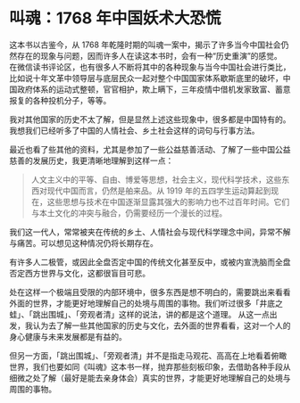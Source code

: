 # 叫魂：1768 年中国妖术大恐慌


这本书以古鉴今，从 1768 年乾隆时期的叫魂一案中，揭示了许多当今中国社会仍然存在的现象与问题，因而许多人在读这本书时，会有一种“历史重演”的感觉。
在微信读书评论区，也有很多人不断将其中的各种现象与当今中国社会进行类比，比如说十年文革中领导层与底层民众一起对整个中国国家体系歇斯底里的破坏，中国政府体系的运动式整顿，官官相护，欺上瞒下，三年疫情中借机发家致富、蓄意报复的各种投机分子，等等。

我对其他国家的历史不太了解，但是显然上述这些现象中，很多都是中国特有的。我想我们已经听多了中国的人情社会、乡土社会这样的词句与行事方法。

最近也看了些其他的资料，尤其是参加了一些公益慈善活动、了解了一些中国公益慈善的发展历史，我更清晰地理解到这样一点：

> 人文主义中的平等、自由、博爱等思想，社会主义，现代科学技术，这些东西对现代中国而言，仍然是舶来品。从 1919 年的五四学生运动算起到现在，这些思想与技术在中国逐渐显露其强大的影响力也不过百年时间。它们与本土文化的冲突与融合，仍需要经历一个漫长的过程。

我们这一代人，常常被夹在传统的乡土、人情社会与现代科学理念中间，异常不解与痛苦。可以想见这种情况仍将长期存在。

有许多人二极管，或因此全盘否定中国的传统文化甚至反中，或被内宣洗脑而全盘否定西方世界与文化，这都很盲目可悲。

处在这样一个极端且受限的内部环境中，很多东西是想不明白的，需要跳出来看看外面的世界，才能更好地理解自己的处境与周围的事物。我们听过很多「井底之蛙」、「跳出围城」、「旁观者清」这样的说法，讲的都是这个道理。
从这一点出发，我认为去了解一些其他国家的历史与文化，去外面的世界看看，这对一个人的身心健康与未来发展都是有益的。

但另一方面，「跳出围城」、「旁观者清」并不是指走马观花、高高在上地看着俯瞰世界，我们也要如同《叫魂》这本书一样，抛弃那些刻板印象，去借助各种手段从细微之处了解（最好是能去亲身体会）真实的世界，才能更好地理解自己的处境与周围的事物。



